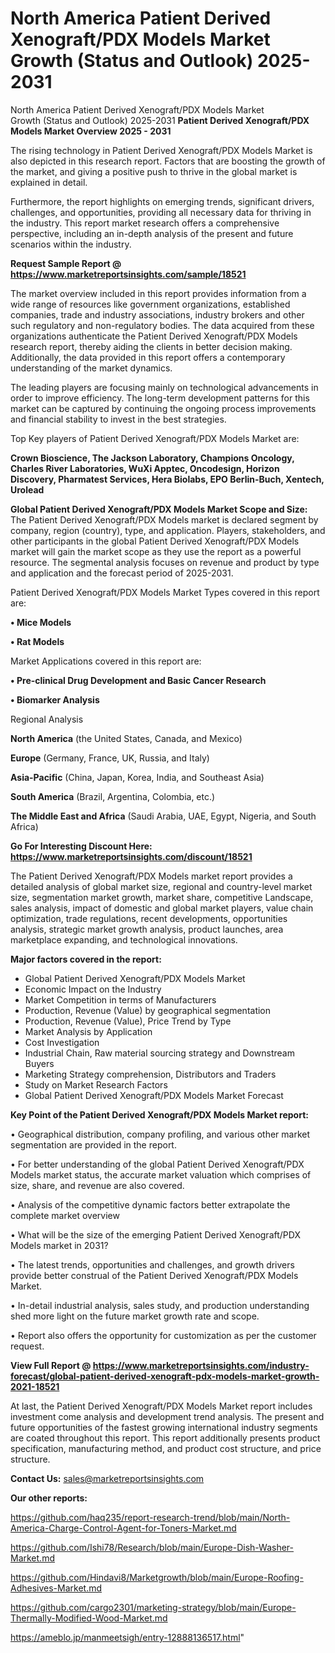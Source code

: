 # North America Patient Derived Xenograft/PDX Models Market Growth (Status and Outlook) 2025-2031
North America Patient Derived Xenograft/PDX Models Market Growth (Status and Outlook) 2025-2031
<Strong> Patient Derived Xenograft/PDX Models Market Overview 2025 - 2031</strong>

The rising technology in Patient Derived Xenograft/PDX Models Market is also depicted in this research report. Factors that are boosting the growth of the market, and giving a positive push to thrive in the global market is explained in detail.

Furthermore, the report highlights on emerging trends, significant drivers, challenges, and opportunities, providing all necessary data for thriving in the industry. This report market research offers a comprehensive perspective, including an in-depth analysis of the present and future scenarios within the industry.

<strong>Request Sample Report @ <a href=https://www.marketreportsinsights.com/sample/18521>https://www.marketreportsinsights.com/sample/18521</a></strong>

The market overview included in this report provides information from a wide range of resources like government organizations, established companies, trade and industry associations, industry brokers and other such regulatory and non-regulatory bodies. The data acquired from these organizations authenticate the Patient Derived Xenograft/PDX Models research report, thereby aiding the clients in better decision making. Additionally, the data provided in this report offers a contemporary understanding of the market dynamics.

The leading players are focusing mainly on technological advancements in order to improve efficiency. The long-term development patterns for this market can be captured by continuing the ongoing process improvements and financial stability to invest in the best strategies.

Top Key players of Patient Derived Xenograft/PDX Models Market are:

<strong>Crown Bioscience, The Jackson Laboratory, Champions Oncology, Charles River Laboratories, WuXi Apptec, Oncodesign, Horizon Discovery, Pharmatest Services, Hera Biolabs, EPO Berlin-Buch, Xentech, Urolead</strong>

<strong><b>Global Patient Derived Xenograft/PDX Models Market Scope and Size:</b></strong>
The Patient Derived Xenograft/PDX Models market is declared segment by company, region (country), type, and application. Players, stakeholders, and other participants in the global Patient Derived Xenograft/PDX Models market will gain the market scope as they use the report as a powerful resource. The segmental analysis focuses on revenue and product by type and application and the forecast period of 2025-2031.

Patient Derived Xenograft/PDX Models Market Types covered in this report are:

<strong>• Mice Models

• Rat Models</strong>

Market Applications covered in this report are:

<strong>• Pre-clinical Drug Development and Basic Cancer Research

• Biomarker Analysis</strong> 

Regional Analysis

<strong>North America</strong> (the United States, Canada, and Mexico)

<strong>Europe</strong> (Germany, France, UK, Russia, and Italy)

<strong>Asia-Pacific</strong> (China, Japan, Korea, India, and Southeast Asia)

<strong>South America</strong> (Brazil, Argentina, Colombia, etc.)

<strong>The Middle East and Africa</strong> (Saudi Arabia, UAE, Egypt, Nigeria, and South Africa)

<strong>Go For Interesting Discount Here: <a href=https://www.marketreportsinsights.com/discount/18521>https://www.marketreportsinsights.com/discount/18521</a></strong>

The Patient Derived Xenograft/PDX Models market report provides a detailed analysis of global market size, regional and country-level market size, segmentation market growth, market share, competitive Landscape, sales analysis, impact of domestic and global market players, value chain optimization, trade regulations, recent developments, opportunities analysis, strategic market growth analysis, product launches, area marketplace expanding, and technological innovations.

<strong><b>Major factors covered in the report:</b></strong>
<ul>
  <li>Global Patient Derived Xenograft/PDX Models Market </li>
  <li>Economic Impact on the Industry</li>
  <li>Market Competition in terms of Manufacturers</li>
  <li>Production, Revenue (Value) by geographical segmentation</li>
  <li>Production, Revenue (Value), Price Trend by Type</li>
  <li>Market Analysis by Application</li>
  <li>Cost Investigation</li>
  <li>Industrial Chain, Raw material sourcing strategy and Downstream Buyers</li>
  <li>Marketing Strategy comprehension, Distributors and Traders</li>
  <li>Study on Market Research Factors</li>
  <li>Global Patient Derived Xenograft/PDX Models Market Forecast</li>
</ul>

<strong><b>Key Point of the Patient Derived Xenograft/PDX Models Market report:</b></strong>

• Geographical distribution, company profiling, and various other market segmentation are provided in the report.

• For better understanding of the global Patient Derived Xenograft/PDX Models market status, the accurate market valuation which comprises of size, share, and revenue are also covered.

• Analysis of the competitive dynamic factors better extrapolate the complete market overview

• What will be the size of the emerging Patient Derived Xenograft/PDX Models market in 2031?

• The latest trends, opportunities and challenges, and growth drivers provide better construal of the Patient Derived Xenograft/PDX Models Market.

• In-detail industrial analysis, sales study, and production understanding shed more light on the future market growth rate and scope.

• Report also offers the opportunity for customization as per the customer request.

<strong><b>View Full Report @ <a href=https://www.marketreportsinsights.com/industry-forecast/global-patient-derived-xenograft-pdx-models-market-growth-2021-18521>https://www.marketreportsinsights.com/industry-forecast/global-patient-derived-xenograft-pdx-models-market-growth-2021-18521</a></b></strong>


At last, the Patient Derived Xenograft/PDX Models Market report includes investment come analysis and development trend analysis. The present and future opportunities of the fastest growing international industry segments are coated throughout this report. This report additionally presents product specification, manufacturing method, and product cost structure, and price structure.

<strong>Contact Us:</strong>
sales@marketreportsinsights.com

<strong>Our other reports:</strong>

<a href=https://github.com/haq235/report-research-trend/blob/main/North-America-Charge-Control-Agent-for-Toners-Market.md>https://github.com/haq235/report-research-trend/blob/main/North-America-Charge-Control-Agent-for-Toners-Market.md</a>

<a href=https://github.com/Ishi78/Research/blob/main/Europe-Dish-Washer-Market.md>https://github.com/Ishi78/Research/blob/main/Europe-Dish-Washer-Market.md</a>

<a href=https://github.com/Hindavi8/Marketgrowth/blob/main/Europe-Roofing-Adhesives-Market.md>https://github.com/Hindavi8/Marketgrowth/blob/main/Europe-Roofing-Adhesives-Market.md</a>

<a href=https://github.com/cargo2301/marketing-strategy/blob/main/Europe-Thermally-Modified-Wood-Market.md>https://github.com/cargo2301/marketing-strategy/blob/main/Europe-Thermally-Modified-Wood-Market.md</a>

<a href=https://ameblo.jp/manmeetsigh/entry-12888136517.html>https://ameblo.jp/manmeetsigh/entry-12888136517.html</a>"
